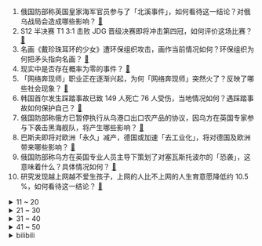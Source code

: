 1. 俄国防部称英国皇家海军官员参与了「北溪事件」，如何看待这一结论？对俄乌战局会造成哪些影响？ [:link:](https://www.zhihu.com/question/563362730)
2. S12 半决赛 T1 3:1 击败 JDG 晋级决赛即将冲击第四冠，如何评价这场比赛？ [:link:](https://www.zhihu.com/question/563410858)
3. 名画《戴珍珠耳环的少女》遭环保组织攻击，画作当前情况如何？环保组织为何把矛头指向名画？ [:link:](https://www.zhihu.com/question/563041112)
4. 现实中是否存在概率为零的事件？ [:link:](https://www.zhihu.com/question/554764009)
5. 「网络奔现师」职业正在逐渐兴起，为何「网络奔现师」突然火了？反映了哪些社会现象？ [:link:](https://www.zhihu.com/question/563180708)
6. 韩国首尔发生踩踏事故已致 149 人死亡 76 人受伤，当地情况如何？遇踩踏事故如何保护自己？ [:link:](https://www.zhihu.com/question/563394745)
7. 俄国防部称俄方已暂停执行从乌港口出口农产品的协议，因乌方在英国专家参与下袭击黑海舰队，将产生哪些影响？ [:link:](https://www.zhihu.com/question/563395712)
8. 巴斯夫即将对欧洲「永久」减产，德国或加速「去工业化」，将对德国及欧洲带来哪些影响？ [:link:](https://www.zhihu.com/question/563195550)
9. 俄国防部称乌方在英国专业人员主导下策划了对塞瓦斯托波尔的「恐袭」，这意味着什么？具体情况如何？ [:link:](https://www.zhihu.com/question/563364631)
10. 研究发现越上网越不爱生孩子，上网的人比不上网的人生育意愿降低约 10.5 %，如何看待这一结论？ [:link:](https://www.zhihu.com/question/563227946)
<details>
<summary>11 ~ 20</summary>

11. 《我不是药神》里如果程勇开个旅游公司，把病人拉倒印度，让他们自己买药吃，会怎么样？ [:link:](https://www.zhihu.com/question/516880228)
12. 韩国首尔梨泰院踩踏事故已致多人伤亡，总统尹锡悦就事故召开紧急会议，目前情况如何？ [:link:](https://www.zhihu.com/question/563394888)
13. 三体动画定档于 12 月 3 日，你对此部动画都有哪些期待？ [:link:](https://www.zhihu.com/question/563353415)
14. JDG怎么样(输)才能超越其他三个lpl队伍的热度？ [:link:](https://www.zhihu.com/question/563256013)
15. 2022新乡wtt世界杯半决赛王楚钦 3 比 4 战胜马龙，如何评价这场比赛？ [:link:](https://www.zhihu.com/question/563389780)
16. 民主党邀网红博主与拜登、奥巴马会面，希望他们发帖以带来选票，社交平台如今在美国政治生活中扮演何种角色？ [:link:](https://www.zhihu.com/question/563205958)
17. 如何评价《这！就是街舞》第五季总决赛？ [:link:](https://www.zhihu.com/question/563326924)
18. TI11 败者组半决赛 Aster 1:2 不敌 Liquid 止步第四名，如何看待这场比赛？ [:link:](https://www.zhihu.com/question/563308120)
19. 为什么净水器成为越来越多人追求健康生活「喝好水」的首选？ [:link:](https://www.zhihu.com/question/553412528)
20. 如何评价《一年一度喜剧大赛》第二季李逗逗的作品《一个聚会》？ [:link:](https://www.zhihu.com/question/563129280)
</details>
<details>
<summary>21 ~ 30</summary>

21. 内工大学生目前已转运至包头市，生活情况公布，还有哪些信息值得关注？ [:link:](https://www.zhihu.com/question/563172571)
22. 如何评价 2022 电影《西线无战事》？ [:link:](https://www.zhihu.com/question/561892779)
23. 如何看待「专硕」将成未来考研主流，预计到 2025 年将扩大到研究生的三分之二？受哪些因素影响？ [:link:](https://www.zhihu.com/question/563297854)
24. 中方回应美方核态势审议报告，奉劝美国不要「以美国之心度中国之腹」，释放了哪些信息？ [:link:](https://www.zhihu.com/question/563328288)
25. 为什么格斗家能完全躲过拳脚，却不敢直面刀刃？ [:link:](https://www.zhihu.com/question/61235667)
26. 近 5 年有 1130 人因隔空猥亵未成年人被起诉，从法律角度如何定义「隔空猥亵」？该怎样防范？ [:link:](https://www.zhihu.com/question/563172023)
27. 欧盟达成历史性协议，将从 2035 年起禁止生产新的燃油车，这一协议将会产生哪些积极或消极影响？ [:link:](https://www.zhihu.com/question/562942003)
28. 美发布报告称中国对美构成最严重地缘政治挑战，国防部回应「中美合则两利、斗则俱伤」，如何解读？ [:link:](https://www.zhihu.com/question/562943360)
29. 《三体》中丁仪如果当时一锤子敲烂了水滴，那三体人会有什么反应？ [:link:](https://www.zhihu.com/question/556064257)
30. 钱为什么会带来安全感？ [:link:](https://www.zhihu.com/question/560340674)
</details>
<details>
<summary>31 ~ 40</summary>

31. 2022 年「双十一」，有什么值得买的旗舰手机？ [:link:](https://www.zhihu.com/question/561735243)
32. 大学毕业刚参加工作，每个月都是月光族，想问问大家在生活中都有哪些实在一些的省钱方式和生活习惯？ [:link:](https://www.zhihu.com/question/562874598)
33. 大神说让扫榜，榜单上的畅销小说，我也看不进去，是否适合继续写网文？ [:link:](https://www.zhihu.com/question/526253148)
34. 有哪些我们熟知的名言其实还有后半句？ [:link:](https://www.zhihu.com/question/30792945)
35. 2022双十一即将来临，有什么好物推荐吗？ [:link:](https://www.zhihu.com/question/558218946)
36. 2022 年有哪些值得推荐的手机？ [:link:](https://www.zhihu.com/question/514306954)
37. 如何养成一副「妈生感」好皮肤？ [:link:](https://www.zhihu.com/question/562743945)
38. BALENCIAGA、adidas 等品牌和机构纷纷与 Kanye 划清界限，如何评价他最近的言行？ [:link:](https://www.zhihu.com/question/562283058)
39. 为什么说自动驾驶凛冬已至？有哪些原因？ [:link:](https://www.zhihu.com/question/561039653)
40. 网传 iPhone15 Pro 或取消物理按键，新增双马达模拟按压反馈，这个设计如何？会成为新趋势吗？ [:link:](https://www.zhihu.com/question/563343188)
</details>
<details>
<summary>41 ~ 50</summary>

41. 大学生毕业做保姆，住豪宅月入过万但被雇主监控，如何看待这一选择？还有哪些信息值得关注？ [:link:](https://www.zhihu.com/question/563172241)
42. 英国防部回应「被俄罗斯指控参与北溪管道事件」，称「是史诗级虚假声明」，双方关系会因此发生变化吗？ [:link:](https://www.zhihu.com/question/563380058)
43. 波兰政府公布对德二战索赔细节，索赔金额超 9.5 万亿元人民币，德国坚称赔偿已结束，此事或将如何进展？ [:link:](https://www.zhihu.com/question/563177231)
44. 美发布《2022 年核态势审议报告》，如何看待外交部回应「坚决反对，美方的核讹诈吓不倒中国」？ [:link:](https://www.zhihu.com/question/563100026)
45. 英民调显示「对发展中国家的影响力争夺战中，中国首次击败美国」，如何看待这一结果？具有何意义？ [:link:](https://www.zhihu.com/question/562783044)
46. 你有哪些在家里「活不过」五分钟的美食推荐？ [:link:](https://www.zhihu.com/question/561827200)
47. 22-23 赛季 NBA 热火 110:123 勇士，如何评价这场比赛？ [:link:](https://www.zhihu.com/question/562965714)
48. 国产大型四发无人机在四川成功首飞，该无人机都有哪些技术亮点？ [:link:](https://www.zhihu.com/question/563284760)
49. 2022年双11期间换购手机，买手机一定要选大内存版本吗？ [:link:](https://www.zhihu.com/question/562945481)
50. 有没有质量好一点的卫衣推荐？ [:link:](https://www.zhihu.com/question/514471324)
</details><details>
<summary>bilibili</summary>

1. 【何同学】快充伤电池？40部手机两年实验，告诉你最佳充电方式 [:link:](//www.bilibili.com/video/BV1X8411e7EJ)
2. 鸡 你 太 美 官 方 M V [:link:](//www.bilibili.com/video/BV178411Y7QB)
3. 《原神》纳西妲角色PV——「生日快乐」 [:link:](//www.bilibili.com/video/BV1AG4y1h7Ap)
4. 老婆：你现在都玩这么变态的吗！？ [:link:](//www.bilibili.com/video/BV1ce411G7XR)
5. 这就是传说中的黑色黄金吗？ [:link:](//www.bilibili.com/video/BV1nV4y1G7k7)
6. 帮手× 黑手√ [:link:](//www.bilibili.com/video/BV1ZG411w7Wj)
7. 警察：你接着说，我在听 [:link:](//www.bilibili.com/video/BV14K411U7fJ)
8. 《我肯定在几百年前就不爱学习》 [:link:](//www.bilibili.com/video/BV1914y157ML)
9. 就剩两箱了 [:link:](//www.bilibili.com/video/BV1Dg41187i7)
10. 【原神手书】激萌来袭！用团子大家族的方式打开原神二周年！ [:link:](//www.bilibili.com/video/BV1684y1B7Nm)
<details>
<summary>11 ~ 20</summary>

11. "绘制两年半"《小鸡子图》坤坤九年在会鸡山，请网友鉴赏~ [:link:](//www.bilibili.com/video/BV1Ve4y147D2)
12. 2008,为什么让我们如此难忘? [:link:](//www.bilibili.com/video/BV1Gg411h7rj)
13. 看完10月新番，爽得我当场打开了剪辑软件！【泛式】 [:link:](//www.bilibili.com/video/BV1SD4y1b7oq)
14. 五杀挑战世界纪录：1分19秒！掌控命运的人只能是我自己！！ [:link:](//www.bilibili.com/video/BV1s14y1L74r)
15. 【原神·尘歌壶】免费复制|第一批共计11套方案分享 [:link:](//www.bilibili.com/video/BV1iR4y1Q7iS)
16. 当代大学生精神状态良好 [:link:](//www.bilibili.com/video/BV1oP411A7bh)
17. 教令院癫啊癫，原神3.2就在眼前！！ [:link:](//www.bilibili.com/video/BV1tg411z7AE)
18. 这新来的厨师也太会烧了吧！！！（流口水） [:link:](//www.bilibili.com/video/BV1Zd4y1k7vw)
19. 《当代互联网现状》 [:link:](//www.bilibili.com/video/BV13e411G7a1)
20. 谁把世界杯偷走了？【硬核狠人41】 [:link:](//www.bilibili.com/video/BV1HV4y1G7sC)
</details>
<details>
<summary>21 ~ 30</summary>

21. 🐓鸡你太美，但是团体版🐓【J-wings】 [:link:](//www.bilibili.com/video/BV11e4y1e7CY)
22. 电子监听、全国断网，棱镜门背后，中国如何从末路狂奔到世界之巅 [:link:](//www.bilibili.com/video/BV1i14y157YV)
23. 《One Last Chicken》 [:link:](//www.bilibili.com/video/BV1je4y147J9)
24. 【求求】对食文学：太监是没根的东西，受不住「情」 [:link:](//www.bilibili.com/video/BV1HR4y1Q7u6)
25. 德国室友初尝中国白酒，这是喝完后他大脑产生的变化 [:link:](//www.bilibili.com/video/BV1AP411P787)
26. 简单，太简单了 [:link:](//www.bilibili.com/video/BV13D4y1k7DX)
27. 100斤vs200斤，究极自律一周，他们居然…【第二期】 [:link:](//www.bilibili.com/video/BV1jG411A7Vk)
28. 【水果猎人】原神热门水果鉴定 [:link:](//www.bilibili.com/video/BV1Zm4y1w7PG)
29. 《明日方舟》限定干员「缄默德克萨斯」前瞻PV [:link:](//www.bilibili.com/video/BV19P411A7jC)
30. 东土大唐来的喵星人 [:link:](//www.bilibili.com/video/BV1a8411a71f)
</details>
<details>
<summary>31 ~ 40</summary>

31. 俄罗斯媳妇那老板在中国山东的婚礼倒计时第5天 [:link:](//www.bilibili.com/video/BV1RK411D76p)
32. 【许嵩×怀旧天龙】 天龙八部端游怀旧服主题曲《曼陀山庄》 [:link:](//www.bilibili.com/video/BV1UG411L7SW)
33. 没来广东之前，根本没想到，还有这种鸡… [:link:](//www.bilibili.com/video/BV1te4y147qp)
34. 第一次看原神pv气成这样！！！ [:link:](//www.bilibili.com/video/BV1H8411a7jQ)
35. 好好做视频得了！没事别老猜观众心理！ [:link:](//www.bilibili.com/video/BV1814y1L78K)
36. 《吐 槽 小 会》 [:link:](//www.bilibili.com/video/BV1iP411P7Fh)
37. 假如相亲对象的好友是HR [:link:](//www.bilibili.com/video/BV1SW4y1E7Yb)
38. 顶级赶海！开1600米的深海盲盒，看最野的浮游生物！ [:link:](//www.bilibili.com/video/BV18P4y1S7Qg)
39. 宿舍惊现眼镜蛇，还好有印度留学生，不然就被咬死了 [:link:](//www.bilibili.com/video/BV1mN4y1w7YG)
40. 这是哪里的牌子？ [:link:](//www.bilibili.com/video/BV1re4y1e7R1)
</details>
<details>
<summary>41 ~ 50</summary>

41. 一咬就爆浆的鸡胸肉 [:link:](//www.bilibili.com/video/BV1vG411A7wQ)
42. 恐怖片气氛到位了，演员是谁并不重要了… [:link:](//www.bilibili.com/video/BV1i84y1i7cx)
43. 你绝对没吃过的铁板豆腐！ [:link:](//www.bilibili.com/video/BV1CK411U7Rc)
44. 【其其】｜GIDLE Nxde｜8套换装竖屏翻跳｜你从第几套开始心动～ [:link:](//www.bilibili.com/video/BV1KD4y1b7Qk)
45. 无了个大语 [:link:](//www.bilibili.com/video/BV1v8411a7gK)
46. 【花小烙】为什么蹲久了腿会麻出像电视雪花一样的感觉？ [:link:](//www.bilibili.com/video/BV11V4y1G7PZ)
47. 刘慈欣还是留了一手是什么梗【梗指南】 [:link:](//www.bilibili.com/video/BV1Qe4y127Y3)
48. 斥资3000+，买了6把网吧倒闭电竞椅，一拆同事先吐了... [:link:](//www.bilibili.com/video/BV1nG4y1h7KT)
49. 教您如何画一个简单的只鹦（只因）…… [:link:](//www.bilibili.com/video/BV1dP411A7A5)
50. 猖狂我认！驴？？？ [:link:](//www.bilibili.com/video/BV14m4y1F7UG)
</details>
<details>
<summary>51 ~ 60</summary>

51. 【丧病中配】如果2077的CV来配音《赛博朋克：边缘行者》（第四话） [:link:](//www.bilibili.com/video/BV1ZK411D7XT)
52. 小当家：这玩意你也能还原出来？！ [:link:](//www.bilibili.com/video/BV1ZG411w73Q)
53. 《  荧师傅 ，切 她 中 路 ！  》 [:link:](//www.bilibili.com/video/BV1Ze4y1e7kP)
54. 现在开一家网吧真的赚钱吗？我开一家呆一周给你答案 [:link:](//www.bilibili.com/video/BV1aP411P7dV)
55. 鸡你太美，但是机械版玩具！ [:link:](//www.bilibili.com/video/BV1vP4y1S7xX)
56. 全世界排名第一的披萨!一年卖1260万！到底有多好吃？ [:link:](//www.bilibili.com/video/BV14m4y1F7D3)
57. 央美学长帮你挑衣服，不要拉倒（doge [:link:](//www.bilibili.com/video/BV1Ue4y1e7SF)
58. 芬兰家人为了羊蝎子火锅抢起来！过桥米线太过瘾，汤底喝到一滴不剩！太满足吃到扶墙出！ [:link:](//www.bilibili.com/video/BV1TV4y1V7gz)
59. 高校一公猫吵不过母猫，慢动作逃跑被围观学生群嘲 [:link:](//www.bilibili.com/video/BV1ER4y1Q7WR)
60. 【大合集】一口气看完《精绝古城》到《巫峡棺山》，《鬼吹灯》剧情详解 [:link:](//www.bilibili.com/video/BV1i14y157M1)
</details>
<details>
<summary>61 ~ 70</summary>

61. 《诶我！好兄弟！》 [:link:](//www.bilibili.com/video/BV1iR4y1Q7rz)
62. “饥饿始终慢我一步” [:link:](//www.bilibili.com/video/BV1nG4y1b7W3)
63. 【传染病系列04】狂犬病，吞噬神经的不治之症 [:link:](//www.bilibili.com/video/BV1yP411P7DM)
64. 富察·福康安：乾隆侄子，军事到底有多强？【乾隆往事】 [:link:](//www.bilibili.com/video/BV1w8411Y7RA)
65. 我真的把河流地面搬回家了！希望我妈不要刷到我🫣 [:link:](//www.bilibili.com/video/BV1cP411P75e)
66. 如果不能为兄弟报仇，朕纵然有这万里江山！又有什么意思 [:link:](//www.bilibili.com/video/BV1y14y157t6)
67. 假冒网红、伪装邻居…新型拐卖女性的套路有多隐蔽？你可能一个都无法识破… [:link:](//www.bilibili.com/video/BV1nW4y1E7Pq)
68. 【全网最细，不细抽我】我算出了阿尼亚的家有多大？b站第一人 [:link:](//www.bilibili.com/video/BV14e4y127gP)
69. 4层羊围脖5斤肉！360°环绕式吃羊你见过吗？【怎么这么值ep54-额尔敦】 [:link:](//www.bilibili.com/video/BV1ed4y1k7jE)
70. 花费一个月时间，帅小伙终于做出心仪的轻乳酪蛋糕了！ [:link:](//www.bilibili.com/video/BV1z84y1B7JF)
</details>
<details>
<summary>71 ~ 80</summary>

71. 海月：敢不敢在中路单挑？？ [:link:](//www.bilibili.com/video/BV1Xd4y1y7Tq)
72. 金鱼友情出镜，平衡术，水流加成 [:link:](//www.bilibili.com/video/BV1dm4y1w7Fo)
73. 木兰：替父从军的事就交给我弟弟了 [:link:](//www.bilibili.com/video/BV1uG411A7N5)
74. 【散人】国产悬疑恐怖《筒楼异事》 居民楼内的离奇事件（完结共3P） [:link:](//www.bilibili.com/video/BV1YR4y1Q77R)
75. 分享一个练腹肌的小技巧，大家试试有用告诉我下哈哈 [:link:](//www.bilibili.com/video/BV1Fe4y1v7vw)
76. 南昌.山河一朵 厨子探店¥1？76 [:link:](//www.bilibili.com/video/BV1Ym4y1F76y)
77. 刘宪华这清唱的太不真实了！开口就像假的！自带混音 [:link:](//www.bilibili.com/video/BV1zg411z7ed)
78. 关于我朋友被隔离了，我去帮她喂了几次猫这件事 [:link:](//www.bilibili.com/video/BV12t4y1u7oz)
79. 【徐涛】不再犹豫！每年约定好的歌来啦！ [:link:](//www.bilibili.com/video/BV1ve4y177o9)
80. 中国给剑起名字有多绝？ [:link:](//www.bilibili.com/video/BV1CG411L7fZ)
</details>
<details>
<summary>81 ~ 90</summary>

81. 利用物理bug来缩短通勤时间 | 生活小窍门 [:link:](//www.bilibili.com/video/BV1gD4y1k7Zp)
82. “凝光大人，你看他的眼神…可说不上清白” [:link:](//www.bilibili.com/video/BV1Vv4y1D7me)
83. 大哥哥，你不会喜欢雌小鬼吧？ [:link:](//www.bilibili.com/video/BV1ot4y1T7GD)
84. 火舞绯月行，这就是妖气的碰撞！ [:link:](//www.bilibili.com/video/BV1Lg411h7YA)
85. 余 华 [:link:](//www.bilibili.com/video/BV1184y1B7Qr)
86. 可能有点突然！我们去美国了... [:link:](//www.bilibili.com/video/BV1nP411P7Xy)
87. 人生就是要多尝试，才知道自己不行！ [:link:](//www.bilibili.com/video/BV1Qt4y1T7n7)
88. up主千里追到粉丝家，整蛊粉丝，竟被反杀… [:link:](//www.bilibili.com/video/BV1jD4y1b74N)
89. 这盘露馅儿的饺子，我想他可以吃一辈子 [:link:](//www.bilibili.com/video/BV1VG411j7gu)
90. 狲 思 邈 分 狲 [:link:](//www.bilibili.com/video/BV1sW4y1E7aD)
</details>
<details>
<summary>91 ~ 100</summary>

91. 上号，有妹妹 [:link:](//www.bilibili.com/video/BV1ce4y1E7TE)
92. 爷青回！挑战5K元通关弹弹堂！#1 [:link:](//www.bilibili.com/video/BV11R4y1Q7XC)
93. 国产监狱测评 [:link:](//www.bilibili.com/video/BV1684y1B7VW)
94. 【时代少年团】《共生长——Common growth 》2023台历拍摄花絮 [:link:](//www.bilibili.com/video/BV1rm4y1F7dM)
95. 最怕陌生人不经意的关心。00后主播直播时忍不住爆哭，网友：成年人的崩溃就在一瞬间。 [:link:](//www.bilibili.com/video/BV1G8411Y7nw)
96. 浅弹一下 [:link:](//www.bilibili.com/video/BV1rm4y1w77M)
97. 学姐也会恋爱告急？！！ [:link:](//www.bilibili.com/video/BV1kd4y1k7g3)
98. 19岁小伙子死亡为所有人敲响警钟！ [:link:](//www.bilibili.com/video/BV1XW4y1E7a6)
99. 把一桶西红柿扔起来，在空中自动装车让空桶落地，这该如何做到？ [:link:](//www.bilibili.com/video/BV1p14y157KB)
100. 男人没到40岁，不要穿的像个老爷们一样！！ [:link:](//www.bilibili.com/video/BV1WD4y1b7U4)
</details></details>